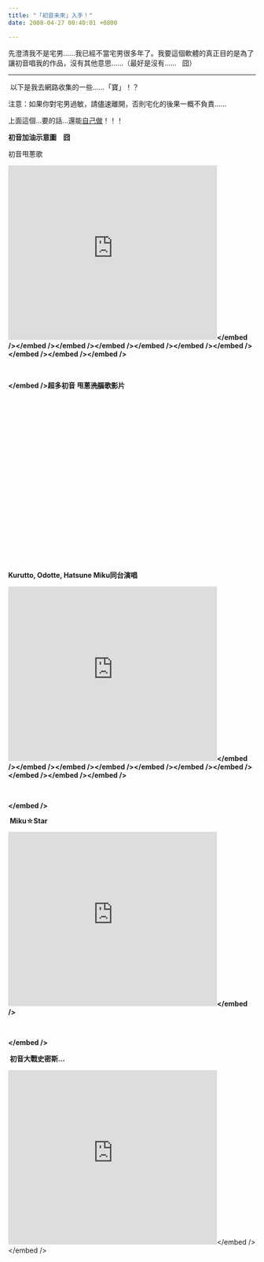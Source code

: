 ```yaml
---
title: "「初音未來」入手！"
date: 2008-04-27 00:40:01 +0800

---
```



先澄清我不是宅男......我已經不當宅男很多年了。我要這個軟體的真正目的是為了讓初音唱我的作品，沒有其他意思......（最好是沒有......   囧）

<hr />

 以下是我去網路收集的一些......「寶」！？



注意：如果你對宅男過敏，請儘速離開，否則宅化的後果一概不負責......



<a title="miku4.jpg" href="http://yi-fan.no-ip.org/wordpress/wp-content/uploads/2007/11/miku4.jpg" rel="lightbox"></a>



上面這個…要的話…還能<a class="external" href="http://cafetera.blog114.fc2.com/blog-entry-24.html">自己做</a>！！！



<a title="1011114d87661c286760fdb90620e33cb72.jpg" href="http://yi-fan.no-ip.org/wordpress/wp-content/uploads/2007/11/1011114d87661c286760fdb90620e33cb72.jpg" rel="lightbox"></a><strong></strong>



<strong>初音加油示意圖　囧</strong>







初音甩蔥歌



<strong></strong>

<strong>

<embed src="http://www.youtube.com/v/kbbA9BhCTko&hl=en" width="425" height="355" type="application/x-shockwave-flash" wmode="transparent"></embed></embed /></embed /></embed /></embed /></embed /></embed /></embed /></embed /></embed /></embed />



 



</embed />超多初音 甩蔥<del>洗腦</del>歌影片



<object id="vlog2900041" codebase="http://download.macromedia.com/pub/shockwave/cabs/flash/swflash.cab#version=7,0,19,0" height="338" width="450" classid="clsid:D27CDB6E-AE6D-11cf-96B8-444553540000">

















































</object>







Kurutto, Odotte, Hatsune Miku同台演唱

<strong>

<embed src="http://www.youtube.com/v/qDyUqvp7Uak&hl=en" width="425" height="355" type="application/x-shockwave-flash" wmode="transparent"></embed></embed /></embed /></embed /></embed /></embed /></embed /></embed /></embed /></embed /></embed />



 

</embed />

 Miku☆Star



<embed src="http://www.youtube.com/v/0rJO0V4qArQ&hl=en" width="425" height="355" type="application/x-shockwave-flash" wmode="transparent"></embed></embed />



 

</embed />

 初音大戰史密斯...

</strong></strong><embed src="http://www.youtube.com/v/cjCFH4TTJRA&hl=en" width="425" height="355" type="application/x-shockwave-flash" wmode="transparent"></embed></embed /></embed /> 
